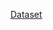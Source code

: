 [Dataset](https://kaggle.com/datasets/73af12ded5a8b6843b0bd1d3aea25c3b95579d9537b1a45de2fac3885c26de1d)